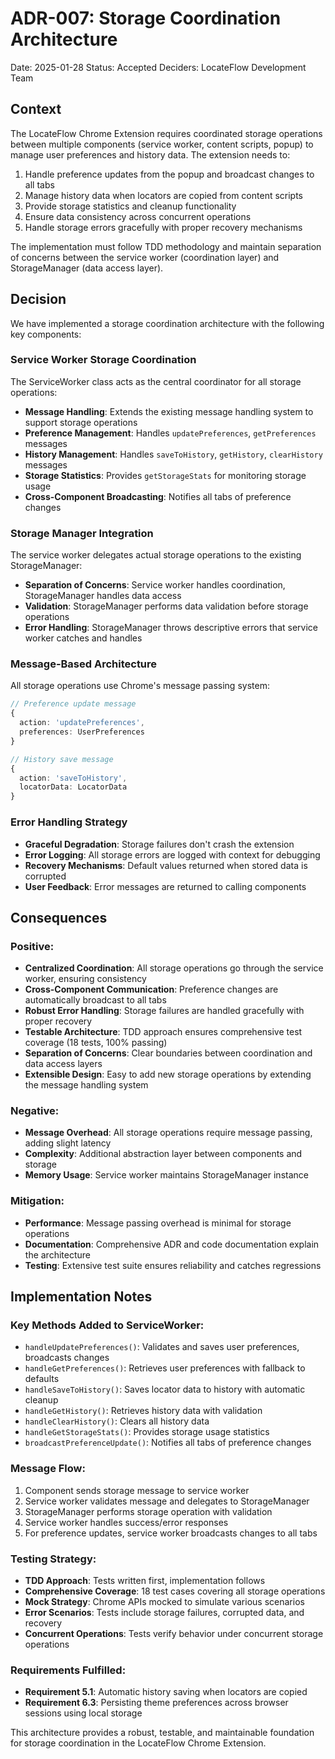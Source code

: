 # ADR-007: Storage Coordination Architecture

Date: 2025-01-28
Status: Accepted
Deciders: LocateFlow Development Team

## Context

The LocateFlow Chrome Extension requires coordinated storage operations between multiple components (service worker, content scripts, popup) to manage user preferences and history data. The extension needs to:

1. Handle preference updates from the popup and broadcast changes to all tabs
2. Manage history data when locators are copied from content scripts
3. Provide storage statistics and cleanup functionality
4. Ensure data consistency across concurrent operations
5. Handle storage errors gracefully with proper recovery mechanisms

The implementation must follow TDD methodology and maintain separation of concerns between the service worker (coordination layer) and StorageManager (data access layer).

## Decision

We have implemented a storage coordination architecture with the following key components:

### Service Worker Storage Coordination

The ServiceWorker class acts as the central coordinator for all storage operations:

- **Message Handling**: Extends the existing message handling system to support storage operations
- **Preference Management**: Handles `updatePreferences`, `getPreferences` messages
- **History Management**: Handles `saveToHistory`, `getHistory`, `clearHistory` messages
- **Storage Statistics**: Provides `getStorageStats` for monitoring storage usage
- **Cross-Component Broadcasting**: Notifies all tabs of preference changes

### Storage Manager Integration

The service worker delegates actual storage operations to the existing StorageManager:

- **Separation of Concerns**: Service worker handles coordination, StorageManager handles data access
- **Validation**: StorageManager performs data validation before storage operations
- **Error Handling**: StorageManager throws descriptive errors that service worker catches and handles

### Message-Based Architecture

All storage operations use Chrome's message passing system:

```typescript
// Preference update message
{
  action: 'updatePreferences',
  preferences: UserPreferences
}

// History save message
{
  action: 'saveToHistory',
  locatorData: LocatorData
}
```

### Error Handling Strategy

- **Graceful Degradation**: Storage failures don't crash the extension
- **Error Logging**: All storage errors are logged with context for debugging
- **Recovery Mechanisms**: Default values returned when stored data is corrupted
- **User Feedback**: Error messages are returned to calling components

## Consequences

### Positive:

- **Centralized Coordination**: All storage operations go through the service worker, ensuring consistency
- **Cross-Component Communication**: Preference changes are automatically broadcast to all tabs
- **Robust Error Handling**: Storage failures are handled gracefully with proper recovery
- **Testable Architecture**: TDD approach ensures comprehensive test coverage (18 tests, 100% passing)
- **Separation of Concerns**: Clear boundaries between coordination and data access layers
- **Extensible Design**: Easy to add new storage operations by extending the message handling system

### Negative:

- **Message Overhead**: All storage operations require message passing, adding slight latency
- **Complexity**: Additional abstraction layer between components and storage
- **Memory Usage**: Service worker maintains StorageManager instance

### Mitigation:

- **Performance**: Message passing overhead is minimal for storage operations
- **Documentation**: Comprehensive ADR and code documentation explain the architecture
- **Testing**: Extensive test suite ensures reliability and catches regressions

## Implementation Notes

### Key Methods Added to ServiceWorker:

- `handleUpdatePreferences()`: Validates and saves user preferences, broadcasts changes
- `handleGetPreferences()`: Retrieves user preferences with fallback to defaults
- `handleSaveToHistory()`: Saves locator data to history with automatic cleanup
- `handleGetHistory()`: Retrieves history data with validation
- `handleClearHistory()`: Clears all history data
- `handleGetStorageStats()`: Provides storage usage statistics
- `broadcastPreferenceUpdate()`: Notifies all tabs of preference changes

### Message Flow:

1. Component sends storage message to service worker
2. Service worker validates message and delegates to StorageManager
3. StorageManager performs storage operation with validation
4. Service worker handles success/error responses
5. For preference updates, service worker broadcasts changes to all tabs

### Testing Strategy:

- **TDD Approach**: Tests written first, implementation follows
- **Comprehensive Coverage**: 18 test cases covering all storage operations
- **Mock Strategy**: Chrome APIs mocked to simulate various scenarios
- **Error Scenarios**: Tests include storage failures, corrupted data, and recovery
- **Concurrent Operations**: Tests verify behavior under concurrent storage operations

### Requirements Fulfilled:

- **Requirement 5.1**: Automatic history saving when locators are copied
- **Requirement 6.3**: Persisting theme preferences across browser sessions using local storage

This architecture provides a robust, testable, and maintainable foundation for storage coordination in the LocateFlow Chrome Extension.